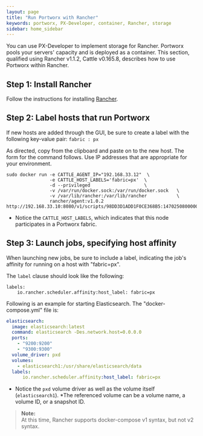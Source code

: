 ```yaml
---
layout: page
title: "Run Portworx with Rancher"
keywords: portworx, PX-Developer, container, Rancher, storage
sidebar: home_sidebar
---
```

You can use PX-Developer to implement storage for Rancher. Portworx pools your servers' capacity and is deployed as a container. This section, qualified using Rancher v1.1.2, Cattle v0.165.8, describes how to use Portworx within Rancher.

## Step 1: Install Rancher

Follow the instructions for installing [Rancher](http://docs.rancher.com/rancher/latest/en/quick-start-guide/).

## Step 2: Label hosts that run Portworx

If new hosts are added through the GUI, be sure to create a label with the following key-value pair: `fabric : px`

As directed, copy from the clipboard and paste on to the new host. The form for the command follows. Use IP addresses that are appropriate for your environment.

```
sudo docker run -e CATTLE_AGENT_IP="192.168.33.12"  \
                -e CATTLE_HOST_LABELS='fabric=px'  \
                -d --privileged                    \ 
                -v /var/run/docker.sock:/var/run/docker.sock   \
                -v /var/lib/rancher:/var/lib/rancher           \
                rancher/agent:v1.0.2 http://192.168.33.10:8080/v1/scripts/98DD3D1ADD1F0CE368B5:1470250800000:IVpsBQEDjYGHDEULOfGjt9qgA

```

* Notice the `CATTLE_HOST_LABELS`, which indicates that this node participates in a Portworx fabric.

## Step 3: Launch jobs, specifying host affinity

When launching new jobs, be sure to include a label, indicating the job's affinity for running on a host with "fabric=px".

The `label` clause should look like the following:

```
labels:
    io.rancher.scheduler.affinity:host_label: fabric=px
```

Following is an example for starting Elasticsearch. The "docker-compose.yml" file is:

```yaml
elasticsearch:
  image: elasticsearch:latest
  command: elasticsearch -Des.network.host=0.0.0.0
  ports:
    - "9200:9200"
    - "9300:9300"
  volume_driver: pxd
  volumes:
    - elasticsearch1:/usr/share/elasticsearch/data
  labels:
      io.rancher.scheduler.affinity:host_label: fabric=px
```

* Notice the `pxd` volume driver as well as the volume itself (`elasticsearch1`).
*The referenced volume can be a volume name, a volume ID, or a snapshot ID.  

>**Note:**<br/>At this time, Rancher supports docker-compose v1 syntax, but not v2 syntax.
